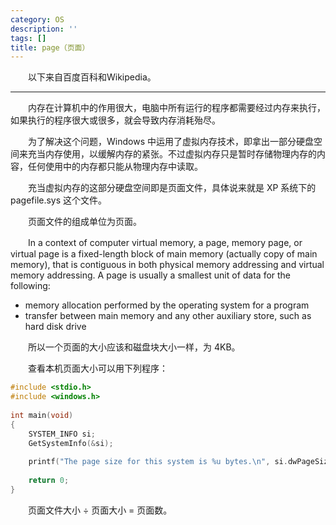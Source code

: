 ```yaml
---
category: OS
description: ''
tags: []
title: page（页面）
---
```


　　以下来自百度百科和Wikipedia。

---

　　内存在计算机中的作用很大，电脑中所有运行的程序都需要经过内存来执行，如果执行的程序很大或很多，就会导致内存消耗殆尽。  

　　为了解决这个问题，Windows 中运用了虚拟内存技术，即拿出一部分硬盘空间来充当内存使用，以缓解内存的紧张。不过虚拟内存只是暂时存储物理内存的内容，任何使用中的内存都只能从物理内存中读取。  

　　充当虚拟内存的这部分硬盘空间即是页面文件，具体说来就是 XP 系统下的 pagefile.sys 这个文件。  

　　页面文件的组成单位为页面。  

　　In a context of computer virtual memory, a page, memory page, or virtual page is a fixed-length block of main memory (actually copy of main memory), that is contiguous in both physical memory addressing and virtual memory addressing. A page is usually a smallest unit of data for the following:

* memory allocation performed by the operating system for a program
* transfer between main memory and any other auxiliary store, such as hard disk drive

　　所以一个页面的大小应该和磁盘块大小一样，为 4KB。

　　查看本机页面大小可以用下列程序：

```c
#include <stdio.h>  
#include <windows.h>  
   
int main(void)   
{  
	SYSTEM_INFO si;  
	GetSystemInfo(&si);  
   
	printf("The page size for this system is %u bytes.\n", si.dwPageSize);  
   
	return 0;  
}  
```

　　页面文件大小 ÷ 页面大小 = 页面数。